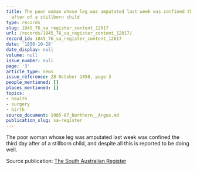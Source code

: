 ```yaml
---
title: The poor woman whose leg was amputated last week was confined the third day
  after of a stillborn child
type: records
slug: 1845_76_sa_register_content_12017
url: /records/1845_76_sa_register_content_12017/
record_id: 1845_76_sa_register_content_12017
date: '1858-10-28'
date_display: null
volume: null
issue_number: null
page: '3'
article_type: news
issue_reference: 28 October 1858, page 3
people_mentioned: []
places_mentioned: []
topics:
- health
- surgery
- birth
source_document: 1985-87_Northern__Argus.md
publication_slug: sa-register
---
```


The poor woman whose leg was amputated last week was confined the third day after of a stillborn child, and despite all this is reported to be doing well.

Source publication: [The South Australian Register](/publications/sa-register/)
